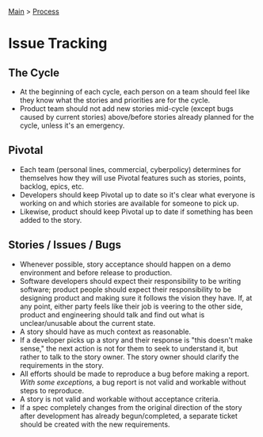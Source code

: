 [Main](../README.md) >
[Process](./README.md)

# Issue Tracking

## The Cycle

- At the beginning of each cycle, each person on a team should feel like they
  know what the stories and priorities are for the cycle.
- Product team should not add new stories mid-cycle (except bugs caused by
  current stories) above/before stories already planned for the cycle, unless
  it's an emergency.

## Pivotal

- Each team (personal lines, commercial, cyberpolicy) determines for themselves
  how they will use Pivotal features such as stories, points, backlog, epics,
  etc.
- Developers should keep Pivotal up to date so it's clear what everyone is
  working on and which stories are available for someone to pick up.
- Likewise, product should keep Pivotal up to date if something has been added
  to the story.

## Stories / Issues / Bugs

- Whenever possible, story acceptance should happen on a demo environment and
  before release to production.
- Software developers should expect their responsibility to be writing software;
  product people should expect their responsibility to be designing product and
  making sure it follows the vision they have. If, at any point, either party
  feels like their job is veering to the other side, product and engineering
  should talk and find out what is unclear/unusable about the current state.
- A story should have as much context as reasonable.
- If a developer picks up a story and their response is "this doesn't make
  sense," the next action is not for them to seek to understand it, but rather
  to talk to the story owner. The story owner should clarify the requirements
  in the story.
- All efforts should be made to reproduce a bug before making a report. _With
  some exceptions,_ a bug report is not valid and workable without steps to
  reproduce.
- A story is not valid and workable without acceptance criteria.
- If a spec completely changes from the original direction of the story after
  development has already begun/completed, a separate ticket should be created
  with the new requirements.
